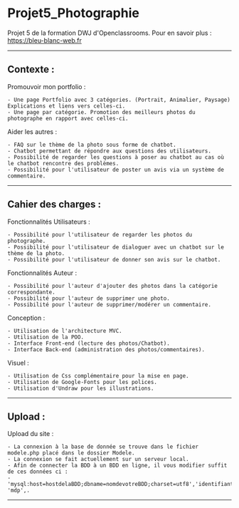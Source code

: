 # Projet5_Photographie

Projet 5 de la formation DWJ d'Openclassrooms.
Pour en savoir plus :
https://bleu-blanc-web.fr

----------------------------------------------
Contexte :
----------------------------------------------

Promouvoir mon portfolio :

    - Une page Portfolio avec 3 catégories. (Portrait, Animalier, Paysage) Explications et liens vers celles-ci.
    - Une page par catégorie. Promotion des meilleurs photos du photographe en rapport avec celles-ci.

Aider les autres :

    - FAQ sur le thème de la photo sous forme de chatbot.
    - Chatbot permettant de répondre aux questions des utilisateurs.
    - Possibilité de regarder les questions à poser au chatbot au cas où le chatbot rencontre des problèmes.
    - Possibilité pour l'utilisateur de poster un avis via un système de commentaire.

----------------------------------------------
Cahier des charges :
----------------------------------------------

Fonctionnalités Utilisateurs :

    - Possibilité pour l'utilisateur de regarder les photos du photographe.
    - Possibilité pour l'utilisateur de dialoguer avec un chatbot sur le thème de la photo.       
    - Possibilité pour l'utilisateur de donner son avis sur le chatbot.   

Fonctionnalités Auteur :

    - Possibilité pour l'auteur d'ajouter des photos dans la catégorie correspondante.
    - Possibilité pour l'auteur de supprimer une photo.
    - Possibilité pour l'auteur de supprimer/modérer un commentaire.

Conception :

    - Utilisation de l'architecture MVC.
    - Utilisation de la POO.
    - Interface Front-end (lecture des photos/Chatbot).
    - Interface Back-end (administration des photos/commentaires).   

Visuel :

    - Utilisation de Css complémentaire pour la mise en page.
    - Utilisation de Google-Fonts pour les polices.
    - Utilisation d'Undraw pour les illustrations. 
----------------------------------------------
Upload :
----------------------------------------------

Upload du site :

    - La connexion à la base de donnée se trouve dans le fichier modele.php placé dans le dossier Modele.
    - La connexion se fait actuellement sur un serveur local.      
    - Afin de connecter la BDD à un BDD en ligne, il vous modifier suffit de ces données ci : 
    - 'mysql:host=hostdelaBDD;dbname=nomdevotreBDD;charset=utf8','identifiant', 'mdp',.
    

----------------------------------------------
